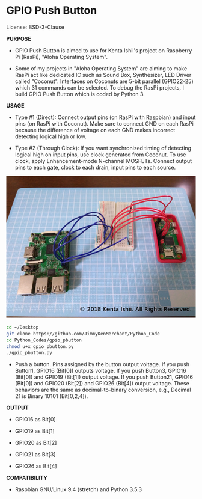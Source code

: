 # GPIO Push Button

License: BSD-3-Clause

**PURPOSE**

* GPIO Push Button is aimed to use for Kenta Ishii's project on Raspberry Pi (RasPi), "Aloha Operating System".

* Some of my projects in "Aloha Operating System" are aiming to make RasPi act like dedicated IC such as Sound Box, Synthesizer, LED Driver called "Coconut". Interfaces on Coconuts are 5-bit parallel (GPIO22-25) which 31 commands can be selected. To debug the RasPi projects, I build GPIO Push Button which is coded by Python 3.

**USAGE**

* Type #1 (Direct): Connect output pins (on RasPi with Raspbian) and input pins (on RasPi with Coconut). Make sure to connect GND on each RasPi because the difference of voltage on each GND makes incorrect detecting logical high or low.

* Type #2 (Through Clock): If you want synchronized timing of detecting logical high on input pins, use clock generated from Coconut. To use clock, apply Enhancement-mode N-channel MOSFETs. Connect output pins to each gate, clock to each drain, input pins to each source.

![Example of Connecting - #1](images/connecting_1.jpg "Direct: RasPi 2B with Raspbian for GPIO Push Button and RasPi Zero W with Aloha Operating System Bridged by A Breadboard")

```bash
cd ~/Desktop
git clone https://github.com/JimmyKenMerchant/Python_Code
cd Python_Codes/gpio_pbutton
chmod u+x gpio_pbutton.py
./gpio_pbutton.py
```

* Push a button. Pins assigned by the button output voltage. If you push Button1, GPIO16 (Bit[0]) outputs voltage. If you push Button3, GPIO16 (Bit[0]) and GPIO19 (Bit[1]) output voltage. If you push Button21, GPIO16 (Bit[0]) and GPIO20 (Bit[2]) and GPIO26 (Bit[4]) output voltage. These behaviors are the same as decimal-to-binary conversion, e.g., Decimal 21 is Binary 10101 (Bit[0,2,4]).

**OUTPUT**

* GPIO16 as Bit[0]

* GPIO19 as Bit[1]

* GPIO20 as Bit[2]

* GPIO21 as Bit[3]

* GPIO26 as Bit[4]

**COMPATIBILITY**

* Raspbian GNU/Linux 9.4 (stretch) and Python 3.5.3
